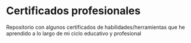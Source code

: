 # Certificados profesionales
Repositorio con algunos certificados de habilidades/herramientas que he aprendido a lo largo de mi ciclo educativo y profesional

